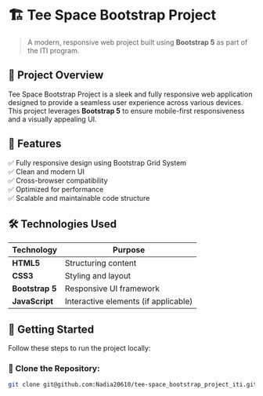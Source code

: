 # 🏗️ Tee Space Bootstrap Project

> A modern, responsive web project built using **Bootstrap 5** as part of the ITI program.

## 📌 Project Overview
Tee Space Bootstrap Project is a sleek and fully responsive web application designed to provide a seamless user experience across various devices. This project leverages **Bootstrap 5** to ensure mobile-first responsiveness and a visually appealing UI.

## 🎯 Features
✅ Fully responsive design using Bootstrap Grid System  
✅ Clean and modern UI  
✅ Cross-browser compatibility  
✅ Optimized for performance  
✅ Scalable and maintainable code structure  

## 🛠️ Technologies Used
| Technology | Purpose |
|------------|---------|
| **HTML5** | Structuring content |
| **CSS3** | Styling and layout |
| **Bootstrap 5** | Responsive UI framework |
| **JavaScript** | Interactive elements (if applicable) |

## 🚀 Getting Started
Follow these steps to run the project locally:

### 🔹 Clone the Repository:
```bash
git clone git@github.com:Nadia20610/tee-space_bootstrap_project_iti.git
